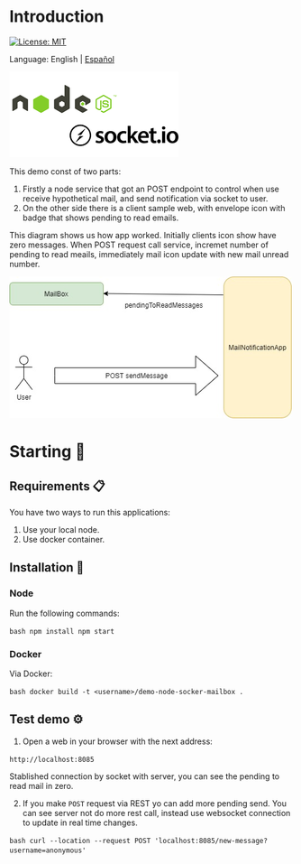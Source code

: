 # Introduction
[![License: MIT](https://img.shields.io/badge/License-MIT-yellow.svg)](https://opensource.org/licenses/MIT)

Language: English | [Español](docs/README-es-ES.md)

![](./docs/node+socket-io.png)

This demo const of two parts:

1. Firstly a node service that got an POST endpoint to control when use receive hypothetical mail, and send notification via socket to user. 
2. On the other side there is a client sample web, with envelope icon with badge that shows pending to read emails.

This diagram shows us how app worked. Initially clients icon show have zero messages. When POST request call service, incremet number of pending to read meails, immediately mail icon update with new mail unread number.

![diagram](./docs/diagram.jpg)

# Starting 🚀

## Requirements 📋
You have two ways to run this applications:
1. Use your local node.
2. Use docker container.

## Installation 🔧
### Node
Run the following commands:

``bash
npm install
npm start
``

### Docker
Via Docker:

``bash
docker build -t <username>/demo-node-socker-mailbox .
``
## Test demo ⚙️

1. Open a web in your browser with the next address:

``
http://localhost:8085
``

Stablished connection by socket with server, you  can see the pending to read mail in zero.

2. If you make `POST` request via REST yo can add more pending send. You can see server not do more rest call, instead use websocket connection to update in real time changes.

``bash
curl --location --request POST 'localhost:8085/new-message?username=anonymous'
``